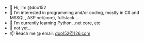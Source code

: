 - 👋 Hi, I’m @doo152
- 👀 I’m interested in programming and/or coding, mostly in C# and MSSQL, ASP.net(core), fullstack...
- 🌱 I’m currently learning Python, .net core, etc
- 💞️ not yet...
- 📫 Reach me @ email: doo152@126.com

<!---
doo152/doo152 is a ✨ special ✨ repository because its `README.md` (this file) appears on your GitHub profile.
You can click the Preview link to take a look at your changes.
--->
